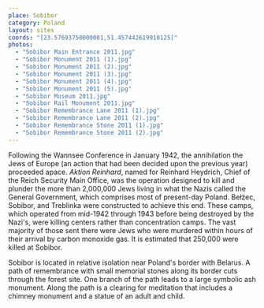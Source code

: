 ```yaml
---
place: Sobibor
category: Poland
layout: sites
coords: "[23.57693750000001,51.457442619910125]"
photos:
  - "Sobibor Main Entrance 2011.jpg"
  - "Sobibor Monument 2011 (1).jpg"
  - "Sobibor Monument 2011 (2).jpg"
  - "Sobibor Monument 2011 (3).jpg"
  - "Sobibor Monument 2011 (4).jpg"
  - "Sobibor Monument 2011 (5).jpg"
  - "Sobibor Museum 2011.jpg"
  - "Sobibor Rail Monument 2011.jpg"
  - "Sobibor Remembrance Lane 2011 (1).jpg"
  - "Sobibor Remembrance Lane 2011 (2).jpg"
  - "Sobibor Remembrance Stone 2011 (1).jpg"
  - "Sobibor Remembrance Stone 2011 (2).jpg"
---
```

Following the Wannsee Conference in January 1942, the annihilation the Jews of Europe (an action that had been decided upon the previous year) proceeded apace. *Aktion Reinhard*, named for Reinhard Heydrich, Chief of the Reich Security Main Office, was the operation designed to kill and plunder the more than 2,000,000 Jews living in what the Nazis called the General Government, which comprises most of present-day Poland. Bełżec, Sobibor, and Treblinka were constructed to achieve this end. These camps, which operated from mid-1942 through 1943 before being destroyed by the Nazi's, were killing centers rather than concentration camps. The vast majority of those sent there were Jews who were murdered within hours of their arrival by carbon monoxide gas. It is estimated that 250,000 were killed at Sobibor.

Sobibor is located in relative isolation near Poland's border with Belarus. A path of remembrance with small memorial stones along its border cuts through the forest site. One branch of the path leads to a large symbolic ash monument. Along the path is a clearing for meditation that includes a chimney monument and a statue of an adult and child.